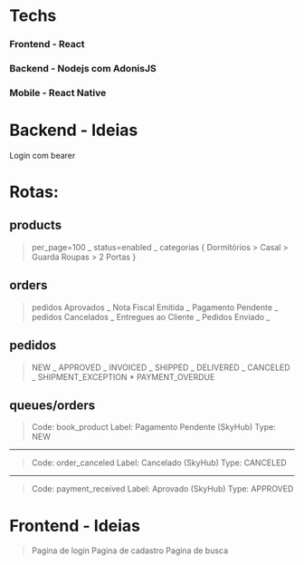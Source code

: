 # Techs

### Frontend - React

### Backend - Nodejs com AdonisJS

### Mobile - React Native

# Backend - Ideias

Login com bearer

# Rotas:

## products

> per_page=100 _
> status=enabled _
> categorias {
> Dormitórios > Casal > Guarda Roupas > 2 Portas
> }

## orders

> pedidos Aprovados _
> Nota Fiscal Emitida _
> Pagamento Pendente _
> pedidos Cancelados _
> Entregues ao Cliente _
> Pedidos Enviado _

## pedidos

> NEW _
> APPROVED _
> INVOICED _
> SHIPPED _
> DELIVERED _
> CANCELED _
> SHIPMENT_EXCEPTION \*
> PAYMENT_OVERDUE

## queues/orders

> Code: book_product
> Label: Pagamento Pendente (SkyHub)
> Type: NEW

---

> Code: order_canceled
> Label: Cancelado (SkyHub)
> Type: CANCELED

---

> Code: payment_received
> Label: Aprovado (SkyHub)
> Type: APPROVED

# Frontend - Ideias

> Pagina de login
> Pagina de cadastro
> Pagina de busca

